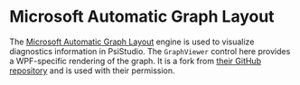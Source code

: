 # Microsoft Automatic Graph Layout

The [Microsoft Automatic Graph Layout](https://www.microsoft.com/en-us/research/project/microsoft-automatic-graph-layout/) engine is used to visualize diagnostics information in PsiStudio. The `GraphViewer` control here provides a WPF-specific rendering of the graph. It is a fork from [their GitHub repository](https://github.com/microsoft/automatic-graph-layout/tree/master/GraphLayout/tools/WpfGraphControl) and is used with their permission.
